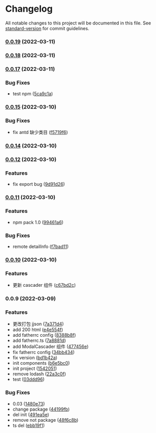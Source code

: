 # Changelog

All notable changes to this project will be documented in this file. See [standard-version](https://github.com/conventional-changelog/standard-version) for commit guidelines.

### [0.0.19](https://gitlab.huolala.cn/group-van/stone-business/compare/v0.0.18...v0.0.19) (2022-03-11)

### [0.0.18](https://gitlab.huolala.cn/group-van/stone-business/compare/v0.0.17...v0.0.18) (2022-03-11)

### [0.0.17](https://gitlab.huolala.cn/group-van/stone-business/compare/v0.0.15...v0.0.17) (2022-03-11)

### Bug Fixes

- test npm ([5ca9c1a](https://gitlab.huolala.cn/group-van/stone-business/commit/5ca9c1a28bee918c5942a81b059043cdceb007f8))

### [0.0.15](https://gitlab.huolala.cn/group-van/stone-business/compare/v0.0.14...v0.0.15) (2022-03-10)

### Bug Fixes

- fix antd 缺少类目 ([f5719f6](https://gitlab.huolala.cn/group-van/stone-business/commit/f5719f6e0dad1162cb294e3ef70e9bce90c6eed8))

### [0.0.14](https://gitlab.huolala.cn/group-van/stone-business/compare/v0.0.13...v0.0.14) (2022-03-10)

### [0.0.12](https://gitlab.huolala.cn/group-van/stone-business/compare/v0.0.11...v0.0.12) (2022-03-10)

### Features

- fix export bug ([9d91d26](https://gitlab.huolala.cn/group-van/stone-business/commit/9d91d265bb3391169b3b6d0edbb1e66e69f40032))

### [0.0.11](https://gitlab.huolala.cn/group-van/stone-business/compare/v0.0.10...v0.0.11) (2022-03-10)

### Features

- npm pack 1.0 ([99461a6](https://gitlab.huolala.cn/group-van/stone-business/commit/99461a68d85b24692f4ed4968e50cad5881f05eb))

### Bug Fixes

- remote detailInfo ([f7bad11](https://gitlab.huolala.cn/group-van/stone-business/commit/f7bad1130e63f4078858cffcb02432c2554e646f))

### [0.0.10](https://gitlab.huolala.cn/group-van/stone-business/compare/v0.0.9...v0.0.10) (2022-03-10)

### Features

- 更新 cascader 组件 ([c67bd2c](https://gitlab.huolala.cn/group-van/stone-business/commit/c67bd2c69a65632e64c6bcef8fa191be615e3c4d))

### 0.0.9 (2022-03-09)

### Features

- 更改打包 jjson ([7a371d4](https://gitlab.huolala.cn/group-van/stone-business/commit/7a371d48389a828d7657e9e1ce87964cd730cbb9))
- add 200 html ([e4e554f](https://gitlab.huolala.cn/group-van/stone-business/commit/e4e554f1460eba8a6b59ffb6c018ea22ea733635))
- add fatherrc config ([8388b8f](https://gitlab.huolala.cn/group-van/stone-business/commit/8388b8fe16316fa54f14e9fd903386fdd26b6f6f))
- add fatherrc.ts ([7a8881d](https://gitlab.huolala.cn/group-van/stone-business/commit/7a8881d67c4c46138443bef5e1df49cd1a453163))
- add ModalCascader 组件 ([477456e](https://gitlab.huolala.cn/group-van/stone-business/commit/477456e58d8fa4af0d1b5343f220d994e3dc9118))
- fix fatherrc config ([34bb434](https://gitlab.huolala.cn/group-van/stone-business/commit/34bb434de368b3322dd6a6e0d6e0e717ee471e0d))
- fix version ([bd1b42a](https://gitlab.huolala.cn/group-van/stone-business/commit/bd1b42a9e617df2a1de8fe972e0c3552ec872e28))
- init components ([b6e5bc0](https://gitlab.huolala.cn/group-van/stone-business/commit/b6e5bc0d9a1055fbf5bb95ec8e20f5af918aedfb))
- init project ([1542051](https://gitlab.huolala.cn/group-van/stone-business/commit/1542051452ba1c102baeb5e99f113d5d820efb4a))
- remove lodash ([22a3c0f](https://gitlab.huolala.cn/group-van/stone-business/commit/22a3c0f3c4d947ab2e8637620aa78a232b93a7c9))
- test ([03ddd96](https://gitlab.huolala.cn/group-van/stone-business/commit/03ddd964b28ce66de6d82fa964ba6a0ce010912c))

### Bug Fixes

- 0.03 ([1480e73](https://gitlab.huolala.cn/group-van/stone-business/commit/1480e73646501707e3436f800eedbb3596960707))
- change package ([44199fb](https://gitlab.huolala.cn/group-van/stone-business/commit/44199fb24a95c26acfd7a5c6098c8c2c98f6c6ac))
- del init ([491ea5e](https://gitlab.huolala.cn/group-van/stone-business/commit/491ea5edf148e90defdee209d914ac4335d6a58f))
- remove not package ([48f6c8b](https://gitlab.huolala.cn/group-van/stone-business/commit/48f6c8b6da481a620993aacee09e4ff8af271e8b))
- ts del ([ebb19f1](https://gitlab.huolala.cn/group-van/stone-business/commit/ebb19f121c3a7c8d6a95b91e9a1535e61e90246a))
